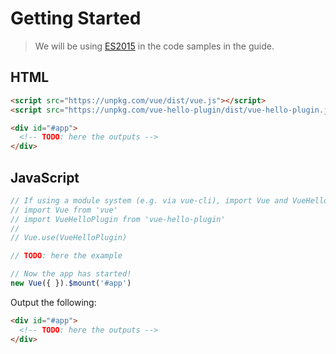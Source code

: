 # Getting Started

> We will be using [ES2015](https://github.com/lukehoban/es6features) in the code samples in the guide.


## HTML

```html
<script src="https://unpkg.com/vue/dist/vue.js"></script>
<script src="https://unpkg.com/vue-hello-plugin/dist/vue-hello-plugin.js"></script>

<div id="#app">
  <!-- TODO: here the outputs -->
</div>
```

## JavaScript

```javascript
// If using a module system (e.g. via vue-cli), import Vue and VueHelloPlugin and then call Vue.use(VueHelloPlugin).
// import Vue from 'vue'
// import VueHelloPlugin from 'vue-hello-plugin'
// 
// Vue.use(VueHelloPlugin)

// TODO: here the example

// Now the app has started!
new Vue({ }).$mount('#app')
```

Output the following:

```html
<div id="#app">
  <!-- TODO: here the outputs -->
</div>
```
